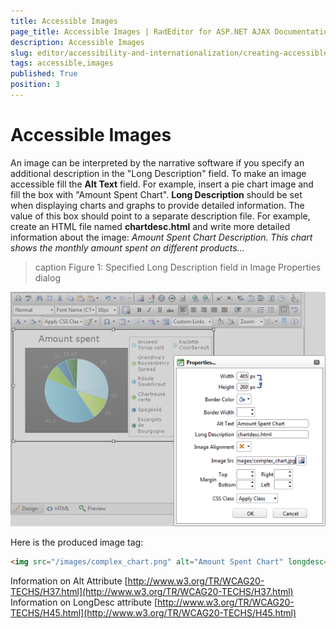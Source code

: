 ```yaml
---
title: Accessible Images
page_title: Accessible Images | RadEditor for ASP.NET AJAX Documentation
description: Accessible Images
slug: editor/accessibility-and-internationalization/creating-accessible-content/accessible-images
tags: accessible,images
published: True
position: 3
---
```


# Accessible Images

An image can be interpreted by the narrative software if you specify an additional description in the "Long Description" field. To make an image accessible fill the **Alt Text** field. For example, insert a pie chart image and fill the box with "Amount Spent Chart". **Long Description** should be set when displaying charts and graphs to provide detailed information. The value of this box should point to a separate description file. For example, create an HTML file named **chartdesc.html** and write more detailed information about the image: *Amount Spent Chart Description. This chart shows the monthly amount spent on different products…*

>caption Figure 1: Specified Long Description field in Image Properties dialog

![Creating Accessible Images](images/editor-creatingaccessibleimages.png)

Here is the produced image tag:

````HTML
<img src="/images/complex_chart.png" alt="Amount Spent Chart" longdesc="chartdesc.html" />	  
````

Information on Alt Attribute [http://www.w3.org/TR/WCAG20-TECHS/H37.html](http://www.w3.org/TR/WCAG20-TECHS/H37.html) Information on LongDesc attribute [http://www.w3.org/TR/WCAG20-TECHS/H45.html](http://www.w3.org/TR/WCAG20-TECHS/H45.html)
